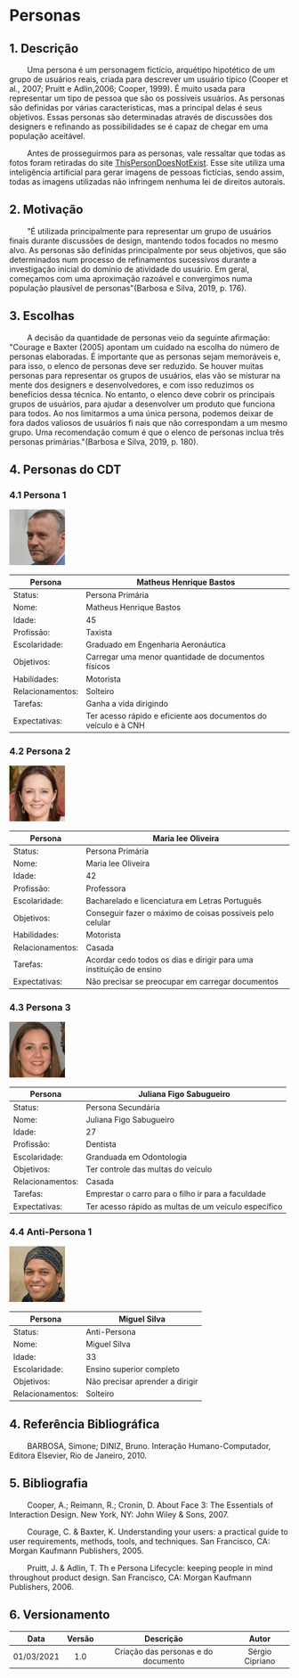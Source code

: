 # Personas

## 1. Descrição

&emsp;&emsp; Uma persona é um personagem fictício, arquétipo hipotético de um grupo de usuários reais, criada para descrever um usuário típico (Cooper et al., 2007; Pruitt e Adlin,2006; Cooper, 1999). É muito usada para representar um tipo de pessoa que são os possíveis usuários. As personas são definidas por várias características, mas a principal delas é seus objetivos. Essas personas são determinadas através de discussões dos designers e refinando as possibilidades se é capaz de chegar em uma população aceitável.

&emsp;&emsp; Antes de prosseguirmos para as personas, vale ressaltar que todas as fotos foram retiradas do site <a href="https://thispersondoesnotexist.com/">ThisPersonDoesNotExist</a>. Esse site utiliza uma inteligência artificial para gerar imagens de pessoas fictícias, sendo assim, todas as imagens utilizadas não infringem nenhuma lei de direitos autorais.

## 2. Motivação

&emsp;&emsp; "É utilizada principalmente para representar um grupo de usuários finais durante discussões de design, mantendo todos focados no mesmo alvo. As personas são definidas principalmente por seus objetivos, que são determinados num processo de refinamentos sucessivos durante a investigação inicial do domínio de atividade do usuário. Em geral, começamos com uma aproximação razoável e convergimos numa população plausível de personas"(Barbosa e Silva, 2019, p. 176). 

## 3. Escolhas

&emsp;&emsp; A decisão da quantidade de personas veio da seguinte afirmação: "Courage e Baxter (2005) apontam um cuidado na escolha do número de personas elaboradas. É importante que as personas sejam memoráveis e, para isso, o elenco de personas deve ser reduzido. Se houver muitas personas para representar os grupos de usuários, elas vão se misturar na mente dos designers e desenvolvedores, e com isso reduzimos os benefícios dessa técnica. No entanto, o elenco deve cobrir os principais grupos de usuários, para ajudar a desenvolver um produto que funciona para todos. Ao nos limitarmos a uma única persona, podemos deixar de fora dados valiosos de usuários fi nais que não correspondam a um mesmo grupo. Uma recomendação comum é que o elenco de personas inclua três personas primárias."(Barbosa e Silva, 2019, p. 180). 

## 4. Personas do CDT

### 4.1 Persona 1

<img width=100 src="../../assets/imagens/personaprimaria1.png">

| Persona | Matheus Henrique Bastos |
|---------|--------------------|
| Status: | Persona Primária |
| Nome: | Matheus Henrique Bastos |
| Idade: | 45 |
| Profissão: | Taxista |
| Escolaridade: | Graduado em Engenharia Aeronáutica |
| Objetivos: | Carregar uma menor quantidade de documentos físicos |
| Habilidades: | Motorista |
| Relacionamentos: | Solteiro |
| Tarefas: | Ganha a vida dirigindo |
| Expectativas: | Ter acesso rápido e eficiente aos documentos do veículo e à CNH |

### 4.2 Persona 2

<img width=100 src="../../assets/imagens/personaprimaria2.png">

| Persona | Maria lee Oliveira |
|---------|--------------------|
| Status: | Persona Primária |
| Nome: | Maria lee Oliveira |
| Idade: | 42 |
| Profissão: | Professora |
| Escolaridade: | Bacharelado e licenciatura em Letras Português |
| Objetivos: | Conseguir fazer o máximo de coisas possíveis pelo celular |
| Habilidades: | Motorista |
| Relacionamentos: | Casada |
| Tarefas: | Acordar cedo todos os dias e dirigir para uma instituição de ensino |
| Expectativas: | Não precisar se preocupar em carregar documentos |

### 4.3 Persona 3

<img width=100 src="../../assets/imagens/personaprimaria3.png">

| Persona | Juliana Figo Sabugueiro |
|---------|--------------------|
| Status: | Persona Secundária |
| Nome: | Juliana Figo Sabugueiro |
| Idade: | 27 |
| Profissão: | Dentista |
| Escolaridade: | Granduada em Odontologia |
| Objetivos: | Ter controle das multas do veículo |
| Relacionamentos: | Casada |
| Tarefas: | Emprestar o carro para o filho ir para a faculdade |
| Expectativas: | Ter acesso rápido as multas de um veículo específico |

### 4.4 Anti-Persona 1

<img width=100 src="../../assets/imagens/antipersona.png">

| Persona | Miguel Silva |
|---------|--------------------|
| Status: | Anti-Persona |
| Nome: | Miguel Silva |
| Idade: | 33 |
| Escolaridade: | Ensino superior completo |
| Objetivos: | Não precisar aprender a dirigir |
| Relacionamentos: | Solteiro |

## 4. Referência Bibliográfica

&emsp;&emsp; BARBOSA, Simone; DINIZ, Bruno. Interação Humano-Computador, Editora Elsevier, Rio de Janeiro, 2010. 

## 5. Bibliografia

&emsp;&emsp; Cooper, A.; Reimann, R.; Cronin, D. About Face 3: The Essentials of Interaction Design. New York, NY: John Wiley & Sons, 2007.

&emsp;&emsp; Courage, C. & Baxter, K. Understanding your users: a practical guide to user requirements, methods, tools, and techniques. San Francisco, CA: Morgan Kaufmann Publishers, 2005.

&emsp;&emsp; Pruitt, J. & Adlin, T. Th e Persona Lifecycle: keeping people in mind throughout product design. San Francisco, CA: Morgan Kaufmann Publishers, 2006. 

## 6. Versionamento

|Data|Versão|Descrição|Autor|
|:-:|:-:|:-:|:-:|
|01/03/2021|1.0|Criação das personas e do documento|Sérgio Cipriano|
